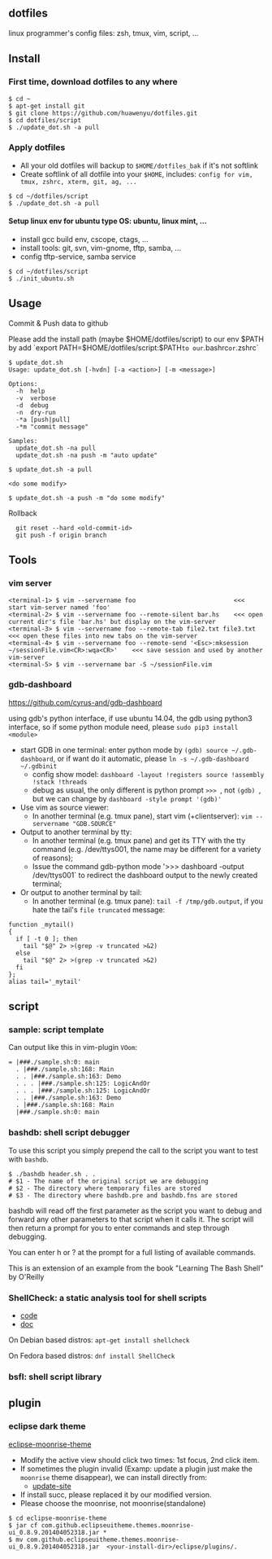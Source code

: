 ## dotfiles

linux programmer's config files: zsh, tmux, vim, script, ...

## Install

### First time, download dotfiles to any where
```Shell
$ cd ~
$ apt-get install git
$ git clone https://github.com/huawenyu/dotfiles.git
$ cd dotfiles/script
$ ./update_dot.sh -a pull
```

### Apply dotfiles
- All your old dotfiles will backup to `$HOME/dotfiles_bak` if it's not softlink
- Create softlink of all dotfile into your `$HOME`, includes: `config for vim, tmux, zshrc, xterm, git, ag, ...`
```Shell
$ cd ~/dotfiles/script
$ ./update_dot.sh -a pull
```

#### Setup linux env for ubuntu type OS: ubuntu, linux mint, ...
- install gcc build env, cscope, ctags, ...
- install tools: git, svn, vim-gnome, tftp, samba, ...
- config tftp-service, samba service

```Shell
$ cd ~/dotfiles/script
$ ./init_ubuntu.sh
```

## Usage

Commit & Push data to github

Please add the install path (maybe $HOME/dotfiles/script) to our env $PATH by add 
`export PATH=$HOME/dotfiles/script:$PATH` to our `.bashrc` or `.zshrc`

```Shell
$ update_dot.sh
Usage: update_dot.sh [-hvdn] [-a <action>] [-m <message>]

Options:
  -h  help
  -v  verbose
  -d  debug
  -n  dry-run
  -*a [push|pull]
  -*m "commit message"

Samples:
  update_dot.sh -na pull
  update_dot.sh -na push -m "auto update"

$ update_dot.sh -a pull

<do some modify>

$ update_dot.sh -a push -m "do some modify"
```

Rollback  
```Shell
  git reset --hard <old-commit-id>  
  git push -f origin branch  
```
## Tools
### vim server
```Shell
<terminal-1> $ vim --servername foo                           <<< start vim-server named 'foo'
<terminal-2> $ vim --servername foo --remote-silent bar.hs    <<< open current dir's file 'bar.hs' but display on the vim-server
<terminal-3> $ vim --servername foo --remote-tab file2.txt file3.txt   <<< open these files into new tabs on the vim-server
<terminal-4> $ vim --servername foo --remote-send '<Esc>:mksession ~/sessionFile.vim<CR>:wqa<CR>'    <<< save session and used by another vim-server
<terminal-5> $ vim --servername bar -S ~/sessionFile.vim
```
### gdb-dashboard
https://github.com/cyrus-and/gdb-dashboard

using gdb's python interface, if use ubuntu 14.04, the gdb using python3 interface, so if some python module need, please `sudo pip3 install <module>`

  - start GDB in one terminal: enter python mode by `(gdb) source ~/.gdb-dashboard`, or if want do it automatic, please `ln -s ~/.gdb-dashboard ~/.gdbinit`
    * config show model: `dashboard -layout !registers source !assembly !stack !threads`
    * debug as usual, the only different is python prompt `>>> `, not `(gdb) `, but we can change by `dashboard -style prompt '(gdb)'`
  - Use vim as source viewer:
    * In another terminal (e.g. tmux pane), start vim (+clientserver): `vim --servername "GDB.SOURCE"`
  - Output to another terminal by tty:
    * In another terminal (e.g. tmux pane) and get its TTY with the tty command (e.g. /dev/ttys001, the name may be different for a variety of reasons);
    * Issue the command gdb-python mode '>>> dashboard -output /dev/ttys001` to redirect the dashboard output to the newly created terminal;
  - Or output to another terminal by tail:
    * In another terminal (e.g. tmux pane): `tail -f /tmp/gdb.output`, if you hate the tail's `file truncated` message:

```Shell
function _mytail()
{
  if [ -t 0 ]; then
    tail "$@" 2> >(grep -v truncated >&2)
  else
    tail "$@" 2> >(grep -v truncated >&2)
  fi
};
alias tail='_mytail'
```
## script

### sample: script template

Can output like this in vim-plugin `VOom`:
```Code
= |###./sample.sh:0: main
  . |###./sample.sh:168: Main
  . . |###./sample.sh:163: Demo
  . . . |###./sample.sh:125: LogicAndOr
  . . . |###./sample.sh:125: LogicAndOr
  . . |###./sample.sh:163: Demo
  . |###./sample.sh:168: Main
  |###./sample.sh:0: main
```

### bashdb: shell script debugger

To use this script you simply prepend the call to the script you want to test with `bashdb`.
```Shell
$ ./bashdb header.sh . .
# $1 - The name of the original script we are debugging
# $2 - The directory where temporary files are stored
# $3 - The directory where bashdb.pre and bashdb.fns are stored
```
bashdb will read off the first parameter as the script you want to debug and forward any other parameters to that script when it calls it. The script will then return a prompt for you to enter commands and step through debugging.

You can enter h or ? at the prompt for a full listing of available commands.

This is an extension of an example from the book "Learning The Bash Shell" by O'Reilly

### ShellCheck: a static analysis tool for shell scripts

- [code](https://github.com/koalaman/shellcheck)
- [doc](http://www.shellcheck.net)

On Debian based distros:
`apt-get install shellcheck`

On Fedora based distros:
`dnf install ShellCheck`

### bsfl: shell script library

## plugin

### eclipse dark theme

[eclipse-moonrise-theme](https://github.com/guari/eclipse-ui-theme)
  - Modify the active view should click two times: 1st focus, 2nd click item.  
  - If sometimes the plugin invalid (Examp: update a plugin just make the `moonrise` theme disappear), we can install directly from:
    * [update-site](https://raw.github.com/guari/eclipse-ui-theme/master/com.github.eclipseuitheme.themes.updatesite)
  - If install succ, please replaced it by our modified version.
  - Please choose the moonrise, not moonrise(standalone)
```Shell
$ cd eclipse-moonrise-theme
$ jar cf com.github.eclipseuitheme.themes.moonrise-ui_0.8.9.201404052318.jar *
$ mv com.github.eclipseuitheme.themes.moonrise-ui_0.8.9.201404052318.jar  <your-install-dir>/eclipse/plugins/.
```
